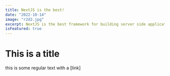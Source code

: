 ```yaml
---
title: NextJS is the best!
date: "2022-10-14"
image: "r2d2.jpg"
excerpt: NextJS is the best framework for building server side applications!
isFeatured: true
---
```


# This is a title

this is some regular text with a [link]
